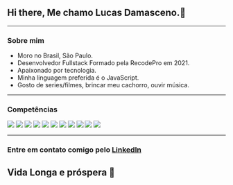 ## Hi there, Me chamo Lucas Damasceno.👋
<hr/>

### Sobre mim

- Moro no Brasil, São Paulo.
- Desenvolvedor Fullstack Formado pela RecodePro em 2021.
- Apaixonado por tecnologia.
- Minha linguagem preferida é o JavaScript.
- Gosto de series/filmes, brincar meu cachorro, ouvir música.

<hr/>

### Competências

<p>
  <img src="https://img.shields.io/static/v1?label=&message=HTML5&color=orange"/>
  <img src="https://img.shields.io/static/v1?label=&message=CSS3&color=blue"/>
  <img src="https://img.shields.io/static/v1?label=&message=JavaScript&color=yellow"/>
  <img src="https://img.shields.io/static/v1?label=&message=MySQL&color=4895ef"/>
  <img src="https://img.shields.io/static/v1?label=&message=MongoDB&color=2b9348"/>
  <img src="https://img.shields.io/static/v1?label=&message=Git&color=orange"/>
  <img src="https://img.shields.io/static/v1?label=&message=Bootstrap&color=7b2cbf"/>
  <img src="https://img.shields.io/static/v1?label=&message=Linux-Ubuntu&color=orange"/>
  <img src="https://img.shields.io/static/v1?label=&message=PHP&color=7251b5"/>
  <img src="https://img.shields.io/static/v1?label=&message=Node&color=80b918"/>
  <img src="https://img.shields.io/static/v1?label=&message=React%20JS&color=1e6091"/>
</p>
<hr/>

### Entre em contato comigo pelo <a href="https://www.linkedin.com/in/lucas-damasceno-a162271b8/">LinkedIn</a>

## Vida Longa e próspera 🖖
